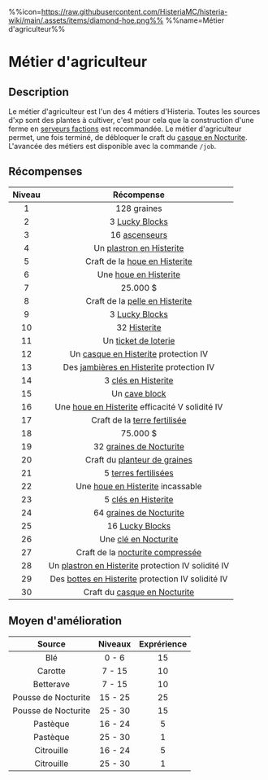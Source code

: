 %%icon=https://raw.githubusercontent.com/HisteriaMC/histeria-wiki/main/.assets/items/diamond-hoe.png%%
%%name=Métier d'agriculteur%%

# Métier d'agriculteur

## Description
Le métier d'agriculteur est l'un des 4 métiers d'Histeria. Toutes les sources d'xp sont des plantes à cultiver, c'est pour cela que la construction d'une ferme en [serveurs factions](https://histeria.fr/wiki/mondes/faction-servers) est recommandée.
Le métier d'agriculteur permet, une fois terminé, de débloquer le craft du [casque en Nocturite](https://histeria.fr/wiki/armures/nocturite-helmet).
L'avancée des métiers est disponible avec la commande `/job`.

## Récompenses

| Niveau | Récompense |
|:---:|:---:|
| 1 | 128 graines |
| 2 | 3 [Lucky Blocks](https://histeria.fr/wiki/blocs/lucky-block) |
| 3 | 16 [ascenseurs](https://histeria.fr/wiki/blocs/elevator) |
| 4 | Un [plastron en Histerite](https://histeria.fr/wiki/armures/histerite-chestplate) |
| 5 | Craft de la [houe en Histerite](https://histeria.fr/wiki/outils/histerite-hoe) |
| 6 | Une [houe en Histerite](https://histeria.fr/wiki/outils/histerite-hoe) |
| 7 | 25.000 $ |
| 8 | Craft de la [pelle en Histerite](https://histeria.fr/wiki/outils/histerite-shovel) |
| 9 | 3 [Lucky Blocks](https://histeria.fr/wiki/blocs/lucky-block) |
| 10 | 32 [Histerite](https://histeria.fr/wiki/ressources/histerite) |
| 11 | Un [ticket de loterie](https://histeria.fr/wiki/objets/lottery-ticket) |
| 12 | Un [casque en Histerite](https://histeria.fr/wiki/armures/histerite-helmet) protection IV |
| 13 | Des [jambières en Histerite](https://histeria.fr/wiki/armures/histerite-leggings) protection IV |
| 14 | 3 [clés en Histerite](https://histeria.fr/wiki/clés/histerite-key) |
| 15 | Un [cave block](https://histeria.fr/wiki/blocs/cave-block) |
| 16 | Une [houe en Histerite](https://histeria.fr/wiki/outils/histerite-hoe) efficacité V solidité IV |
| 17 | Craft de la [terre fertilisée](https://histeria.fr/wiki/blocs/fertilized-dirt) |
| 18 | 75.000 $ |
| 19 | 32 [graines de Nocturite](https://histeria.fr/wiki/ressources/nocturite-seed) |
| 20 | Craft du [planteur de graines](https://histeria.fr/wiki/objets/seed-planter) |
| 21 | 5 [terres fertilisées](https://histeria.fr/wiki/blocs/fertilized-dirt) |
| 22 | Une [houe en Histerite](https://histeria.fr/wiki/outils/histerite-hoe) incassable |
| 23 | 5 [clés en Histerite](https://histeria.fr/wiki/clés/histerite-key) |
| 24 | 64 [graines de Nocturite](https://histeria.fr/wiki/ressources/nocturite-seed) |
| 25 | 16 [Lucky Blocks](https://histeria.fr/wiki/blocs/lucky-block) |
| 26 | Une [clé en Nocturite](https://histeria.fr/wiki/clés/nocturite-key) |
| 27 | Craft de la [nocturite compressée](https://histeria.fr/wiki/ressources/nocturite-compress) |
| 28 | Un [plastron en Histerite](https://histeria.fr/wiki/armures/histerite-chestplate) protection IV solidité IV |
| 29 | Des [bottes en Histerite](https://histeria.fr/wiki/armures/histerite-boots) protection IV solidité IV |
| 30 | Craft du [casque en Nocturite](https://histeria.fr/wiki/armures/nocturite-helmet) |

## Moyen d'amélioration

| Source | Niveaux | Exprérience |
|:---:|:---:|:---:|
| Blé | 0 - 6 | 15 |
| Carotte | 7 - 15 | 10 |
| Betterave | 7 - 15 | 10 |
| Pousse de Nocturite | 15 - 25 | 25 |
| Pousse de Nocturite | 25 - 30 | 15 |
| Pastèque | 16 - 24 | 5 |
| Pastèque | 25 - 30 | 1 |
| Citrouille | 16 - 24 | 5 |
| Citrouille | 25 - 30 | 1 |
